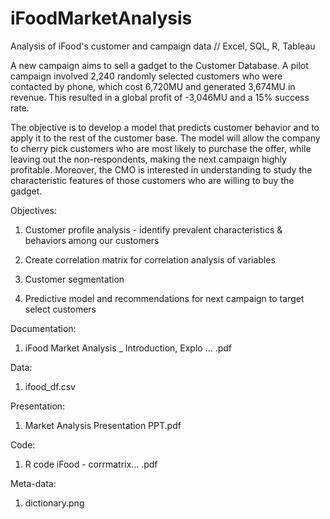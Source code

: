 # iFoodMarketAnalysis
Analysis of iFood's customer and campaign data // Excel, SQL, R, Tableau

A new campaign aims to sell a gadget to the Customer Database. A pilot campaign involved 2,240 randomly selected customers who were contacted by phone, which cost 6,720MU and generated 3,674MU in revenue. This resulted in a global profit of -3,046MU and a 15% success rate. 

The objective is to develop a model that predicts customer behavior and to apply it to the rest of the customer base. The model will allow the company to cherry pick customers who are most likely to purchase the offer, while leaving out the non-respondents, making the next campaign highly profitable. Moreover, the CMO is interested in understanding to study the characteristic features of those customers who are willing to buy the gadget.

Objectives:

  1. Customer profile analysis - identify prevalent characteristics & behaviors among our customers

  2. Create correlation matrix for correlation analysis of variables

  3. Customer segmentation

  4. Predictive model and recommendations for next campaign to target select customers


Documentation:

  1. iFood Market Analysis _ Introduction, Explo ... .pdf

Data:

  1. ifood_df.csv

Presentation:

  1. Market Analysis Presentation PPT.pdf

Code:

  1. R code iFood - corrmatrix... .pdf

Meta-data:

  1. dictionary.png


